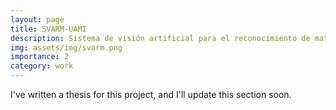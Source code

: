 ```yaml
---
layout: page
title: SVARM-UAMI
description: Sistema de visión artificial para el reconocimiento de matriculas vehiculares de la UAMI
img: assets/img/svarm.png
importance: 2
category: work
---
```


I've written a thesis for this project, and I'll update this section soon.
